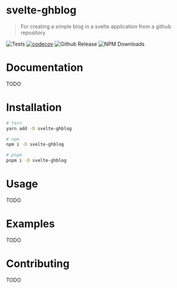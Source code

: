 # svelte-ghblog

> For creating a simple blog in a svelte application from a github repository

![Tests](https://github.com/calebgasser/svelte-ghblog/actions/workflows/ci.yaml/badge.svg)
[![codecov](https://codecov.io/gh/calebgasser/svelte-ghblog/branch/develop/graph/badge.svg?token=1FPPR7L0WS)](https://codecov.io/gh/calebgasser/svelte-ghblog)
![Github Release](https://img.shields.io/github/v/release/calebgasser/svelte-ghblog)
![NPM Downloads](https://img.shields.io/npm/dm/svelte-ghblog?style=for-the-badge)

# Documentation

TODO

# Installation

```bash
# Yarn
yarn add -D svelte-ghblog

# npm
npm i -D svelte-ghblog

# pnpm
pnpm i -D svelte-ghblog
```


# Usage

TODO

# Examples

TODO

# Contributing

TODO
